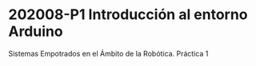 # 202008-P1 Introducción al entorno Arduino
Sistemas Empotrados en el Ámbito de la Robótica. Práctica 1
